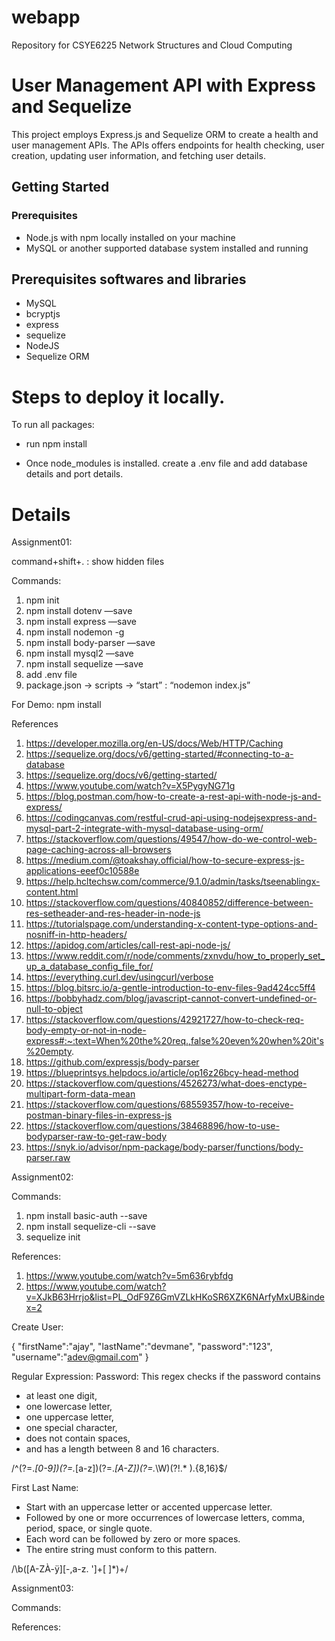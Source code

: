 # webapp
Repository for CSYE6225 Network Structures and Cloud Computing

# User Management API with Express and Sequelize

This project employs Express.js and Sequelize ORM to create a health and user management APIs. The APIs offers endpoints for health checking, user creation, updating user information, and fetching user details.

## Getting Started

### Prerequisites

- Node.js with npm locally installed on your machine
- MySQL or another supported database system installed and running

## Prerequisites softwares and libraries
- MySQL
- bcryptjs
- express
- sequelize
- NodeJS
- Sequelize ORM
  
# Steps to deploy it locally.

To run all packages:
- run  npm install

- Once  node_modules is installed. create a .env file and add database details and port details.

# Details

Assignment01:

command+shift+. : show hidden files

Commands:

1. npm init
2. npm install dotenv —save
3. npm install express —save
4. npm install nodemon -g
5. npm install body-parser —save
6. npm install mysql2 —save
7. npm install sequelize —save
8. add .env file
9. package.json -> scripts -> “start” : “nodemon index.js”

For Demo: npm install


References
1. https://developer.mozilla.org/en-US/docs/Web/HTTP/Caching
2. https://sequelize.org/docs/v6/getting-started/#connecting-to-a-database
3. https://sequelize.org/docs/v6/getting-started/
4. https://www.youtube.com/watch?v=X5PygyNG71g
5. https://blog.postman.com/how-to-create-a-rest-api-with-node-js-and-express/
6. https://codingcanvas.com/restful-crud-api-using-nodejsexpress-and-mysql-part-2-integrate-with-mysql-database-using-orm/
7. https://stackoverflow.com/questions/49547/how-do-we-control-web-page-caching-across-all-browsers
8. https://medium.com/@toakshay.official/how-to-secure-express-js-applications-eeef0c10588e
9. https://help.hcltechsw.com/commerce/9.1.0/admin/tasks/tseenablingx-content.html
10. https://stackoverflow.com/questions/40840852/difference-between-res-setheader-and-res-header-in-node-js
11. https://tutorialspage.com/understanding-x-content-type-options-and-nosniff-in-http-headers/
12. https://apidog.com/articles/call-rest-api-node-js/
13. https://www.reddit.com/r/node/comments/zxnvdu/how_to_properly_set_up_a_database_config_file_for/
14. https://everything.curl.dev/usingcurl/verbose
15. https://blog.bitsrc.io/a-gentle-introduction-to-env-files-9ad424cc5ff4
16. https://bobbyhadz.com/blog/javascript-cannot-convert-undefined-or-null-to-object
17. https://stackoverflow.com/questions/42921727/how-to-check-req-body-empty-or-not-in-node-express#:~:text=When%20the%20req.,false%20even%20when%20it's%20empty.
18. https://github.com/expressjs/body-parser
19. https://blueprintsys.helpdocs.io/article/op16z26bcy-head-method
20. https://stackoverflow.com/questions/4526273/what-does-enctype-multipart-form-data-mean
21. https://stackoverflow.com/questions/68559357/how-to-receive-postman-binary-files-in-express-js
22. https://stackoverflow.com/questions/38468896/how-to-use-bodyparser-raw-to-get-raw-body
23. https://snyk.io/advisor/npm-package/body-parser/functions/body-parser.raw

Assignment02:

Commands:
1. npm install basic-auth --save
2. npm install sequelize-cli --save
3. sequelize init

References:
1. https://www.youtube.com/watch?v=5m636rybfdg
2. https://www.youtube.com/watch?v=XJkB63Hrrjo&list=PL_OdF9Z6GmVZLkHKoSR6XZK6NArfyMxUB&index=2

Create User:

{
"firstName":"ajay",
"lastName":"devmane",
"password":"123",
"username":"adev@gmail.com"
}

Regular Expression:
Password:
This regex checks if the password contains 
- at least one digit, 
- one lowercase letter, 
- one uppercase letter, 
- one special character, 
- does not contain spaces, 
- and has a length between 8 and 16 characters.

/^(?=.*[0-9])(?=.*[a-z])(?=.*[A-Z])(?=.*\W)(?!.* ).{8,16}$/

First Last Name:
- Start with an uppercase letter or accented uppercase letter.
- Followed by one or more occurrences of lowercase letters, comma, period, space, or single quote.
- Each word can be followed by zero or more spaces.
- The entire string must conform to this pattern.

/\b([A-ZÀ-ÿ][-,a-z. ']+[ ]*)+/

Assignment03:

Commands:

References: